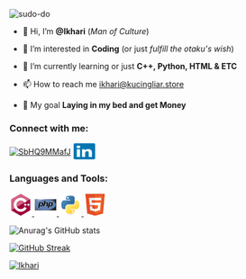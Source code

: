 <p align="left"> <img src="https://komarev.com/ghpvc/?username=Ikhari&label=Profile%20views&color=0e75b6&style=flat" alt="sudo-do" /> </p>

- 👋 Hi, I’m **@Ikhari** (*Man of Culture*)

- 👀 I’m interested in **Coding** (or just *fulfill the otaku's wish*)

- 🌱 I’m currently learning or just  **C++, Python, HTML & ETC**

- 📫 How to reach me ikhari@kucingliar.store

- 🤠 My goal **Laying in my bed and get Money**



<h3 align="left">Connect with me:</h3>
<p align="left">
<a href="https://discord.gg/yNYZpndE4S" target="blank"><img align="center" src="https://discord.com/assets/3437c10597c1526c3dbd98c737c2bcae.svg" alt="SbHQ9MMafJ" height="30" width="40" /></a>
<a href="https://www.linkedin.com/in/iqbal-khariza-61a357b5/" target="blank"><img align="center" src="https://github.com/devicons/devicon/blob/master/icons/linkedin/linkedin-original.svg" alt="SbHQ9MMafJ" height="30" width="40" /></a>
</p>

<h3 align="left">Languages and Tools:</h3>
<p align="left"> <a href="https://isocpp.org/" target="_blank"> <img src="https://github.com/devicons/devicon/blob/master/icons/cplusplus/cplusplus-original.svg" alt="cplusplus" width="40" height="40"/> </a> <a href="https://www.php.net" target="_blank"> <img src="https://raw.githubusercontent.com/devicons/devicon/master/icons/php/php-original.svg" alt="php" width="40" height="40"/> </a> <a href="https://www.python.org" target="_blank"> <img src="https://raw.githubusercontent.com/devicons/devicon/master/icons/python/python-original.svg" alt="python" width="40" height="40"/> </a> <a href="https://html.com/" target="_blank"> <img src="https://github.com/devicons/devicon/blob/master/icons/html5/html5-original.svg" alt="html" width="40" height="40"/> </a> </p>

![Anurag's GitHub stats](https://github-readme-stats.vercel.app/api?username=Ikhari&show_icons=true&theme=radical)

[![GitHub Streak](https://github-readme-streak-stats.herokuapp.com?user=Ikhari&theme=dark&hide_border=true)](https://git.io/streak-stats)

<p align="left"> <a href="https://github.com/ryo-ma/github-profile-trophy"><img src="https://github-profile-trophy.vercel.app/?username=Ikhari&theme=darkhub" alt="Ikhari" /></a> </p>


<!---
Ikhari/Ikhari is a ✨ special ✨ repository because its `README.md` (this file) appears on your GitHub profile.
You can click the Preview link to take a look at your changes.
--->
